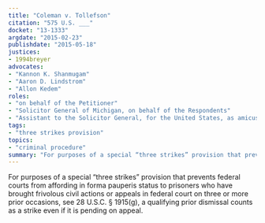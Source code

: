 ```yaml
---
title: "Coleman v. Tollefson"
citation: "575 U.S. ___"
docket: "13-1333"
argdate: "2015-02-23"
publishdate: "2015-05-18"
justices:
- 1994breyer
advocates:
- "Kannon K. Shanmugam"
- "Aaron D. Lindstrom"
- "Allon Kedem"
roles:
- "on behalf of the Petitioner"
- "Solicitor General of Michigan, on behalf of the Respondents"
- "Assistant to the Solicitor General, for the United States, as amicus curiae, supporting the Respondents"
tags:
- "three strikes provision"
topics:
- "criminal procedure"
summary: "For purposes of a special “three strikes” provision that prevents federal courts from affording in forma pauperis status to prisoners who have brought frivolous civil actions or appeals in federal court on three or more prior occasions, see 28 U.S.C. § 1915(g), a qualifying prior dismissal counts as a strike even if it is pending on appeal."
---
```

For purposes of a special “three strikes” provision that prevents federal courts from affording in forma pauperis status to prisoners who have brought frivolous civil actions or appeals in federal court on three or more prior occasions, see 28 U.S.C. § 1915(g), a qualifying prior dismissal counts as a strike even if it is pending on appeal.